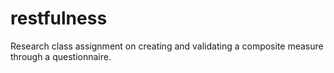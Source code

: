 # restfulness
Research class assignment on creating and validating a composite measure through a questionnaire.
